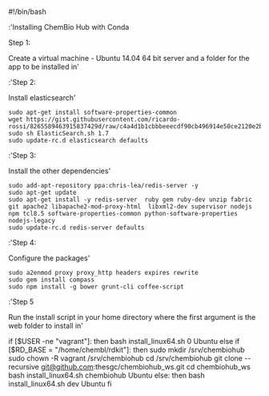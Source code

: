 #!/bin/bash

:'Installing ChemBio Hub with Conda

Step 1:

Create a virtual machine - Ubuntu 14.04 64 bit server and a folder for the app to be installed in'


:'Step 2:

Install elasticsearch'

    sudo apt-get install software-properties-common
    wget https://gist.githubusercontent.com/ricardo-rossi/8265589463915837429d/raw/c4a4d1b1cbbbeeecdf90cb496914e50ce2120e2b/ElasticSearch.sh
    sudo sh ElasticSearch.sh 1.7
    sudo update-rc.d elasticsearch defaults

:'Step 3:

Install the other dependencies'

    sudo add-apt-repository ppa:chris-lea/redis-server -y
    sudo apt-get update
    sudo apt-get install -y redis-server  ruby gem ruby-dev unzip fabric git apache2 libapache2-mod-proxy-html  libxml2-dev supervisor nodejs npm tcl8.5 software-properties-common python-software-properties nodejs-legacy
    sudo update-rc.d redis-server defaults

:'Step 4:

Configure the packages'

    sudo a2enmod proxy proxy_http headers expires rewrite
    sudo gem install compass
    sudo npm install -g bower grunt-cli coffee-script

:'Step 5

Run the install script in your home directory where the first argument is the web folder to install in'

if [$USER -ne "vagrant"]: then
   bash install_linux64.sh 0 Ubuntu
else if [$RD_BASE = "/home/chembl/rdkit"]: then
   sudo mkdir /srv/chembiohub
   sudo chown -R vagrant /srv/chembiohub
   cd /srv/chembiohub
   git clone  --recursive  git@github.com:thesgc/chembiohub_ws.git
   cd chembiohub_ws
   bash install_linux64.sh chembiohub Ubuntu
else: then
   bash install_linux64.sh dev Ubuntu
fi

